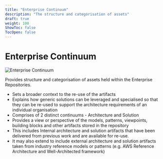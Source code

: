 ```yaml
---
title: "Enterprise Continuum"
description: "The structure and categorisation of assets"
draft: true
weight: 100
ShowToc: false
TocOpen: false
---
```


# Enterprise Continuum

![Enterprise Continuum](/images/architecture/togaf/enterpriseContinuum.png)

Provides structure and categorisation of assets held within the Enterprise Repositories.
- Sets a broader context to the re-use of the artifacts
- Explains how generic solutions can be leveraged and specialised so that they can be re-used to support the architecture requirements of an individual organisation
- Comprises of 2 distinct continuums - Architecture and Solution
- Provides a view or perspective of the models, patterns, viewpoints, building blocks and other artifacts stored in the repository
- This includes Internal architecture and solution artifacts that have been delivered from previous work and are available for re-use.
- It may also extend to include external architecture and solution artifacts taken from industry reference models or patterns (e.g. AWS Reference Architecture and Well-Architected framework)
